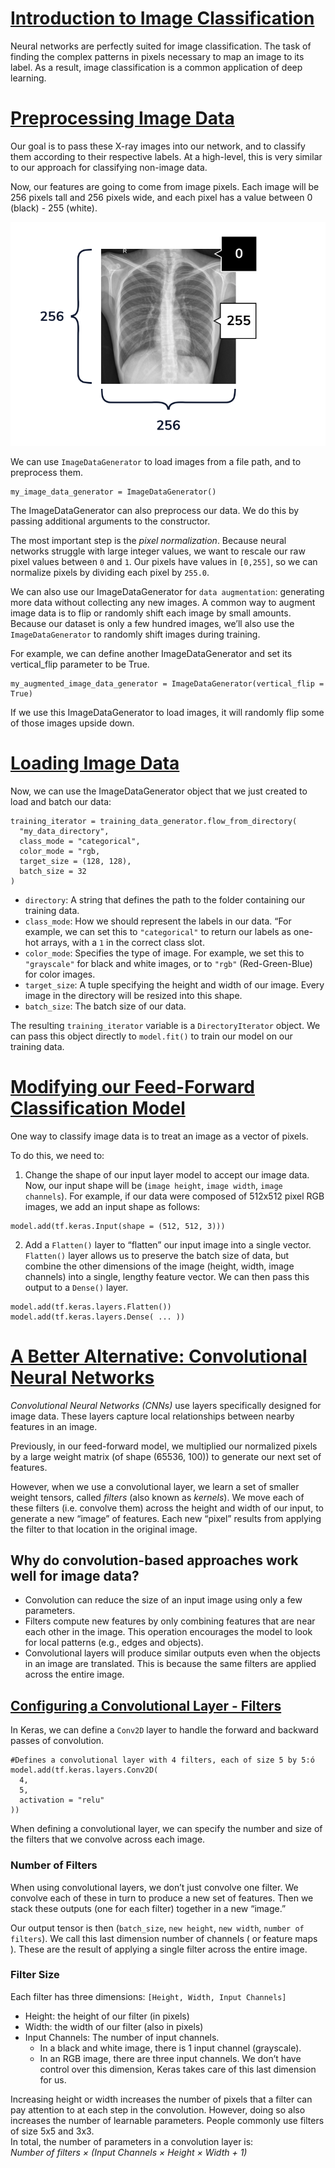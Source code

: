 # [Introduction to Image Classification](https://www.codecademy.com/paths/build-deep-learning-models-with-tensorflow/tracks/dlsp-classification-track/modules/dlsp-image-classification/lessons/image-classification/exercises/introduction-to-image-classification)
Neural networks are perfectly suited for image classification.
The task of finding the complex patterns in pixels necessary to map an image to its label.
As a result, image classification is a common application of deep learning.

# [Preprocessing Image Data](https://www.codecademy.com/paths/build-deep-learning-models-with-tensorflow/tracks/dlsp-classification-track/modules/dlsp-image-classification/lessons/image-classification/exercises/preprocessing-image-data)
Our goal is to pass these X-ray images into our network, and to classify them according to their respective labels.
At a high-level, this is very similar to our approach for classifying non-image data.

Now, our features are going to come from image pixels.
Each image will be 256 pixels tall and 256 pixels wide, and each pixel has a value between 0 (black) - 255 (white).

![X-ray image](xray_diagram_labeled.png)

We can use `ImageDataGenerator` to load images from a file path, and to preprocess them. 
```
my_image_data_generator = ImageDataGenerator()
```
The ImageDataGenerator can also preprocess our data.
We do this by passing additional arguments to the constructor.

The most important step is the *pixel normalization*.
Because neural networks struggle with large integer values, we want to rescale our raw pixel values between `0` and `1`.
Our pixels have values in `[0,255]`, so we can normalize pixels by dividing each pixel by `255.0`.

We can also use our ImageDataGenerator for `data augmentation`: generating more data without collecting any new images.
A common way to augment image data is to flip or randomly shift each image by small amounts.
Because our dataset is only a few hundred images, we’ll also use the `ImageDataGenerator` to randomly shift images during training.

For example, we can define another ImageDataGenerator and set its vertical_flip parameter to be True.
```
my_augmented_image_data_generator = ImageDataGenerator(vertical_flip = True)
```
If we use this ImageDataGenerator to load images, it will randomly flip some of those images upside down.

# [Loading Image Data](https://www.codecademy.com/paths/build-deep-learning-models-with-tensorflow/tracks/dlsp-classification-track/modules/dlsp-image-classification/lessons/image-classification/exercises/loading-image-data)
Now, we can use the ImageDataGenerator object that we just created to load and batch our data:
```
training_iterator = training_data_generator.flow_from_directory(
  "my_data_directory",
  class_mode = "categorical",
  color_mode = "rgb,
  target_size = (128, 128),
  batch_size = 32
)
```
* `directory`: A string that defines the path to the folder containing our training data.
* `class_mode`: How we should represent the labels in our data. “For example, we can set this to `"categorical"` to return our labels as one-hot arrays, with a `1` in the correct class slot.
* `color_mode`: Specifies the type of image. For example, we set this to `"grayscale"` for black and white images, or to `"rgb"` (Red-Green-Blue) for color images.
* `target_size`: A tuple specifying the height and width of our image. Every image in the directory will be resized into this shape.
* `batch_size`: The batch size of our data.

The resulting `training_iterator` variable is a `DirectoryIterator` object. We can pass this object directly to `model.fit()` to train our model on our training data.

# [Modifying our Feed-Forward Classification Model](https://www.codecademy.com/paths/build-deep-learning-models-with-tensorflow/tracks/dlsp-classification-track/modules/dlsp-image-classification/lessons/image-classification/exercises/modifying-our-feed-forward-classification-model)
One way to classify image data is to treat an image as a vector of pixels.

To do this, we need to:
1. Change the shape of our input layer model to accept our image data. Now, our input shape will be (`image height`, `image width`, `image channels`). 
For example, if our data were composed of 512x512 pixel RGB images, we add an input shape as follows:
```
model.add(tf.keras.Input(shape = (512, 512, 3)))
```
2. Add a `Flatten()` layer to “flatten” our input image into a single vector.
`Flatten()` layer allows us to preserve the batch size of data, but combine the other dimensions of the image (height, width, image channels) into a single, lengthy feature vector.
We can then pass this output to a `Dense()` layer.
```
model.add(tf.keras.layers.Flatten())
model.add(tf.keras.layers.Dense( ... ))
```

# [A Better Alternative: Convolutional Neural Networks](https://www.codecademy.com/paths/build-deep-learning-models-with-tensorflow/tracks/dlsp-classification-track/modules/dlsp-image-classification/lessons/image-classification/exercises/a-better-alternative-convolutional-neural-networks)
*Convolutional Neural Networks (CNNs)* use layers specifically designed for image data. 
These layers capture local relationships between nearby features in an image.

Previously, in our feed-forward model, we multiplied our normalized pixels by a large weight matrix (of shape (65536, 100)) to generate our next set of features.

However, when we use a convolutional layer, we learn a set of smaller weight tensors, called *filters* (also known as *kernels*).
We move each of these filters (i.e. convolve them) across the height and width of our input, to generate a new “image” of features.
Each new “pixel” results from applying the filter to that location in the original image.

## Why do convolution-based approaches work well for image data?
* Convolution can reduce the size of an input image using only a few parameters.
* Filters compute new features by only combining features that are near each other in the image. 
This operation encourages the model to look for local patterns (e.g., edges and objects).
* Convolutional layers will produce similar outputs even when the objects in an image are translated.
This is because the same filters are applied across the entire image.

## [Configuring a Convolutional Layer - Filters](https://www.codecademy.com/paths/build-deep-learning-models-with-tensorflow/tracks/dlsp-classification-track/modules/dlsp-image-classification/lessons/image-classification/exercises/configuring-a-convolutional-layer-filters)
In Keras, we can define a `Conv2D` layer to handle the forward and backward passes of convolution.
```
#Defines a convolutional layer with 4 filters, each of size 5 by 5:ó
model.add(tf.keras.layers.Conv2D(
  4, 
  5, 
  activation = "relu"
))  
```
When defining a convolutional layer, we can specify the number and size of the filters that we convolve across each image.

### Number of Filters
When using convolutional layers, we don’t just convolve one filter.
We convolve each of these in turn to produce a new set of features. 
Then we stack these outputs (one for each filter) together in a new “image.”

Our output tensor is then (`batch_size`, `new height`, `new width`, `number of filters`).
We call this last dimension number of channels ( or feature maps ). 
These are the result of applying a single filter across the entire image.

### Filter Size
Each filter has three dimensions: `[Height, Width, Input Channels]`
* Height: the height of our filter (in pixels)
* Width: the width of our filter (also in pixels)
* Input Channels: The number of input channels. 
  * In a black and white image, there is 1 input channel (grayscale). 
  * In an RGB image, there are three input channels. 
We don’t have control over this dimension, Keras takes care of this last dimension for us.

Increasing height or width increases the number of pixels that a filter can pay attention to at each step in the convolution. 
However, doing so also increases the number of learnable parameters. 
People commonly use filters of size 5x5 and 3x3.  
In total, the number of parameters in a convolution layer is:   
  *Number of filters × (Input Channels × Height × Width + 1)*

